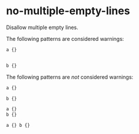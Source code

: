 # no-multiple-empty-lines

Disallow multiple empty lines.

The following patterns are considered warnings:

```css
a {}


b {}
```

The following patterns are *not* considered warnings:

```css
a {}

b {}
```

```css
a {}
b {}
```

```css
a {} b {}
```

